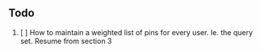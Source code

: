 ## Todo

1. [ ] How to maintain a weighted list of pins for every user. Ie. the query set.
Resume from section 3
